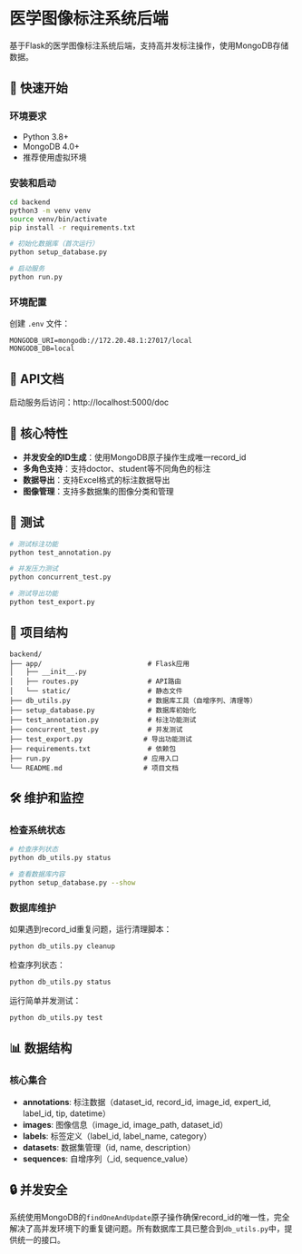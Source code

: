# 医学图像标注系统后端

基于Flask的医学图像标注系统后端，支持高并发标注操作，使用MongoDB存储数据。

## 🚀 快速开始

### 环境要求
- Python 3.8+
- MongoDB 4.0+
- 推荐使用虚拟环境

### 安装和启动

```bash
cd backend
python3 -m venv venv
source venv/bin/activate
pip install -r requirements.txt

# 初始化数据库（首次运行）
python setup_database.py

# 启动服务
python run.py
```

### 环境配置

创建 `.env` 文件：
```env
MONGODB_URI=mongodb://172.20.48.1:27017/local
MONGODB_DB=local
```

## 📖 API文档

启动服务后访问：http://localhost:5000/doc

## 🔧 核心特性

- **并发安全的ID生成**：使用MongoDB原子操作生成唯一record_id
- **多角色支持**：支持doctor、student等不同角色的标注
- **数据导出**：支持Excel格式的标注数据导出
- **图像管理**：支持多数据集的图像分类和管理

## 🧪 测试

```bash
# 测试标注功能
python test_annotation.py

# 并发压力测试
python concurrent_test.py

# 测试导出功能
python test_export.py
```

## 📁 项目结构

```
backend/
├── app/                          # Flask应用
│   ├── __init__.py
│   ├── routes.py                 # API路由
│   └── static/                   # 静态文件
├── db_utils.py                   # 数据库工具（自增序列、清理等）
├── setup_database.py             # 数据库初始化
├── test_annotation.py            # 标注功能测试
├── concurrent_test.py            # 并发测试
├── test_export.py               # 导出功能测试
├── requirements.txt              # 依赖包
├── run.py                       # 应用入口
└── README.md                    # 项目文档
```

## 🛠️ 维护和监控

### 检查系统状态
```bash
# 检查序列状态
python db_utils.py status

# 查看数据库内容
python setup_database.py --show
```

### 数据库维护
如果遇到record_id重复问题，运行清理脚本：
```bash
python db_utils.py cleanup
```

检查序列状态：
```bash
python db_utils.py status
```

运行简单并发测试：
```bash
python db_utils.py test
```

## 📊 数据结构

### 核心集合
- **annotations**: 标注数据（dataset_id, record_id, image_id, expert_id, label_id, tip, datetime）
- **images**: 图像信息（image_id, image_path, dataset_id）
- **labels**: 标签定义（label_id, label_name, category）
- **datasets**: 数据集管理（id, name, description）
- **sequences**: 自增序列（_id, sequence_value）

## 🔒 并发安全

系统使用MongoDB的`findOneAndUpdate`原子操作确保record_id的唯一性，完全解决了高并发环境下的重复键问题。所有数据库工具已整合到`db_utils.py`中，提供统一的接口。
